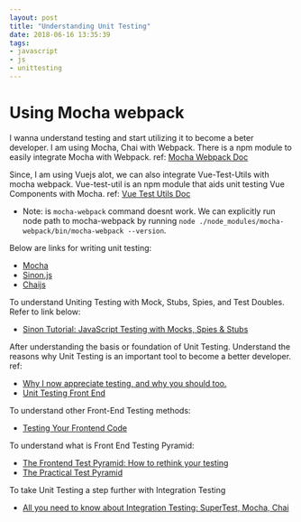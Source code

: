 ```yaml
---
layout: post
title: "Understanding Unit Testing"
date: 2018-06-16 13:35:39
tags:
- javascript
- js
- unittesting
---
```


# Using Mocha webpack

I wanna understand testing and start utilizing it to become a beter developer. I am using Mocha, Chai with Webpack. There is a npm module to easily integrate Mocha with Webpack.
ref: [Mocha Webpack Doc](zinserjam.github.io/mocha-webpack)

Since, I am using Vuejs alot, we can also integrate Vue-Test-Utils with mocha webpack. Vue-test-util is an npm module that aids unit testing Vue Components with Mocha.
ref: [Vue Test Utils Doc](https://vue-test-utils.vuejs.org/en/guides/testing-SFCs-with-mocha-webpack)
* Note: is `mocha-webpack` command doesnt work. We can explicitly run node path to mocha-webpack by running `node ./node_modules/mocha-webpack/bin/mocha-webpack --version`.

Below are links for writing unit testing:

- [Mocha](https://mochajs.org)
- [Sinon.js](https://sinonjs.org)
- [Chaijs](http://www.chaijs.com/)

To understand Uniting Testing with Mock, Stubs, Spies, and  Test Doubles. Refer to link below:
- [Sinon Tutorial: JavaScript Testing with Mocks, Spies & Stubs](https://www.sitepoint.com/sinon-tutorial-javascript-testing-mocks-spies-stubs/)

After understanding the basis or foundation of Unit Testing. Understand the reasons why Unit Testing is an important tool to become a better developer.
ref:

- [Why I now appreciate testing, and why you should too.](https://medium.freecodecamp.org/why-i-now-appreciate-testing-and-why-you-should-too-74d48c67ab72)
- [Unit Testing Front End](https://medium.com/front-end-hacking/unit-testing-front-end-38b9bf1de079)

To understand other Front-End Testing methods:
- [Testing Your Frontend Code](https://hackernoon.com/testing-your-frontend-code-part-i-introduction-7e307eac4446)

To understand what is Front End Testing Pyramid:
- [The Frontend Test Pyramid: How to rethink your testing](https://medium.freecodecamp.org/the-front-end-test-pyramid-rethink-your-testing-3b343c2bca51)
- [The Practical Test Pyramid](https://martinfowler.com/articles/practical-test-pyramid.html)

To take Unit Testing a step further with Integration Testing
- [All you need to know about Integration Testing: SuperTest, Mocha, Chai](https://www.codementor.io/olatundegaruba/integration-testing-supertest-mocha-chai-6zbh6sefz)
